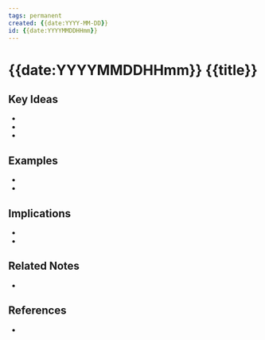 ```yaml
---
tags: permanent
created: {{date:YYYY-MM-DD}}
id: {{date:YYYYMMDDHHmm}}
---
```


# {{date:YYYYMMDDHHmm}} {{title}}

<!-- Main concept explained in 1-2 sentences -->

## Key Ideas
<!-- Core components of this concept -->
- 
- 
- 

## Examples
<!-- Concrete examples that illustrate the concept -->
- 
- 

## Implications
<!-- What follows from this concept? -->
- 
- 

## Related Notes
<!-- Links to related notes -->
- 

## References
<!-- Sources of information -->
- 